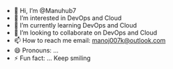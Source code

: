 - 👋 Hi, I’m @Manuhub7
- 👀 I’m interested in DevOps and Cloud
- 🌱 I’m currently learning DevOps and Cloud
- 💞️ I’m looking to collaborate on DevOps and Cloud
- 📫 How to reach me email: manoj007k@outlook.com
- 😄 Pronouns: ...
- ⚡ Fun fact: ... Keep smiling

<!---
Manuhub7/Manuhub7 is a ✨ special ✨ repository because its `README.md` (this file) appears on your GitHub profile.
You can click the Preview link to take a look at your changes.
--->
